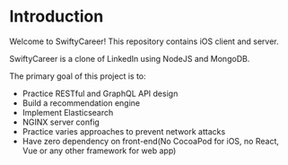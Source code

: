 
# Introduction

Welcome to SwiftyCareer! This repository contains iOS client and server.

SwiftyCareer is a clone of LinkedIn using NodeJS and MongoDB.

The primary goal of this project is to: 
- Practice RESTful and GraphQL API design
- Build a recommendation engine
- Implement Elasticsearch
- NGINX server config
- Practice varies approaches to prevent network attacks
- Have zero dependency on front-end(No CocoaPod for iOS, no React, Vue or any other framework for web app)
